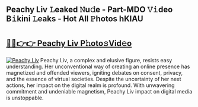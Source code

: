 ## Peachy Liv 𝙻eaked 𝙽u𝚍e - Part-MDO 𝚅𝚒deo B𝚒kini 𝙻eaks - Hot All 𝙿hotos hKIAU

# <h2><a href="http://ld2gwa.urlbe.top/?page=Peachy+Liv">🔗🔗👉👉 Peachy Liv P𝚑oto𝚜Vid𝚎o</a></h2>

[![Peachy Liv](https://i.imgur.com/eBuTRDB.gif)](http://ld2gwa.urlbe.top/?page=Peachy+Liv)
Peachy Liv, a complex and elusive figure, resists easy understanding. Her unconventional way of creating an online presence has magnetized and offended viewers, igniting debates on consent, privacy, and the essence of virtual societies. Despite the uncertainty of her next actions, her impact on the digital realm is profound. With unwavering commitment and undeniable magnetism, Peachy Liv impact on digital media is unstoppable.
